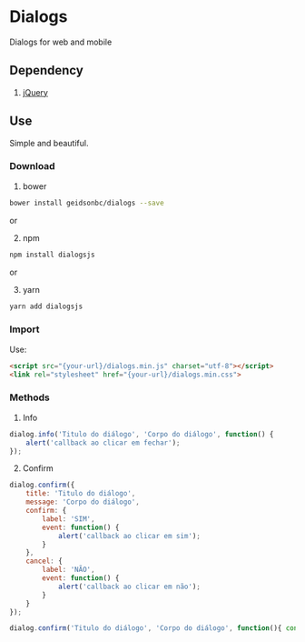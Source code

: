 # Dialogs
Dialogs for web and mobile

## Dependency

1. [jQuery](https://jquery.com/download/)

## Use

Simple and beautiful.

### Download

1. bower
```sh
bower install geidsonbc/dialogs --save
```

or

2. npm
```sh
npm install dialogsjs
```

or

3. yarn
```sh
yarn add dialogsjs
```

### Import

Use:
```html
<script src="{your-url}/dialogs.min.js" charset="utf-8"></script>
<link rel="stylesheet" href="{your-url}/dialogs.min.css">
```

### Methods
1. Info
```js
dialog.info('Titulo do diálogo', 'Corpo do diálogo', function() {
	alert('callback ao clicar em fechar');
});
```

2. Confirm
```js
dialog.confirm({
	title: 'Titulo do diálogo',
	message: 'Corpo do diálogo',
	confirm: {
		label: 'SIM',
		event: function() {
			alert('callback ao clicar em sim');
		}
	},
	cancel: {
		label: 'NÃO',
		event: function() {
			alert('callback ao clicar em não');
		}
	}
});
```

```js
dialog.confirm('Titulo do diálogo', 'Corpo do diálogo', function(){ console.log('confirmação') }, function(){ console.log('cancelar') });
```

